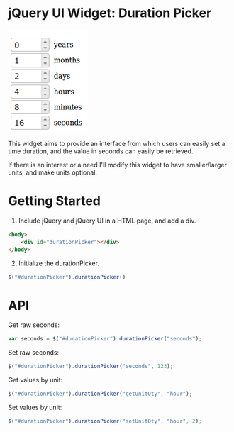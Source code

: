 # jQuery UI Widget: Duration Picker

![Screenshot](image/screenshot.png?raw=true)

This widget aims to provide an interface from which users can easily set a time duration, and the value in seconds can easily be retrieved.

If there is an interest or a need I'll modify this widget to have smaller/larger units, and make units optional.


# Getting Started

1. Include jQuery and jQuery UI in a HTML page, and add a div.
```html
<body>
    <div id="durationPicker"></div>
</body>
```

2. Initialize the durationPicker.
```javascript
$("#durationPicker").durationPicker()
```


# API

Get raw seconds:
```javascript
var seconds = $("#durationPicker").durationPicker("seconds");
```

Set raw seconds:
```javascript
$("#durationPicker").durationPicker("seconds", 123);
```

Get values by unit:
```javascript
$("#durationPicker").durationPicker("getUnitQty", "hour");
```

Set values by unit:
```javascript
$("#durationPicker").durationPicker("setUnitQty", "hour", 2);
```
